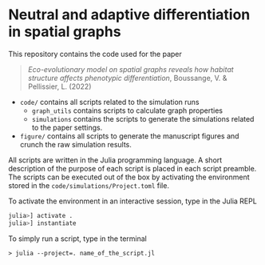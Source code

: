 # Neutral and adaptive differentiation in spatial graphs

This repository contains the code used for the paper 

> *Eco-evolutionary model on spatial graphs reveals how habitat structure affects phenotypic differentiation*, Boussange, V. & Pellissier, L. (2022)

- `code/` contains all scripts related to the simulation runs
    - `graph_utils` contains scripts to calculate graph properties
    - `simulations` contains the scripts to generate the simulations related to the paper settings.
- `figure/` contains all scripts to generate the manuscript figures and crunch the raw simulation results.

All scripts are written in the Julia programming language. A short description of the purpose of each script is placed in each script preamble.
The scripts can be executed out of the box by activating the environment stored in the `code/simulations/Project.toml` file.

To activate the environment in an interactive session, type in the Julia REPL

```julia
julia>] activate .
julia>] instantiate
```
To simply run a script, type in the terminal
```
> julia --project=. name_of_the_script.jl
```

